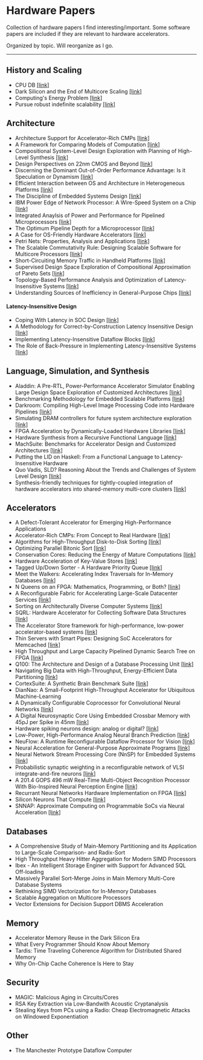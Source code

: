 # Hardware Papers
Collection of hardware papers I find interesting/important. Some software papers are included if they are relevant to hardware accelerators.

Organized by topic. Will reorganize as I go. 
    
---

## History and Scaling
- CPU DB [[link]](http://queue.acm.org/detail.cfm?id=2181798)
- Dark Silicon and the End of Multicore Scaling [[link]](http://citeseerx.ist.psu.edu/viewdoc/download?doi=10.1.1.363.8520&rep=rep1&type=pdf)
- Computing's Energy Problem [[link]](http://ieeexplore.ieee.org/document/6757323/)
- Pursue robust indefinite scalability [[link]](http://static.usenix.org/events/hotos11/tech/final_files/Ackley.pdf)

## Architecture
- Architecture Support for Accelerator-Rich CMPs [[link]](http://cadlab.cs.ucla.edu/~cong/papers/saw2011.pdf)
- A Framework for Comparing Models of Computation [[link]](https://inst.eecs.berkeley.edu/~ee249/fa07/discussions/TSM.pdf)
- Compositional System-Level Design Exploration with Planning of High-Level Synthesis [[link]](https://pdfs.semanticscholar.org/5f48/8f513630be40bbd015fd6165cd04703db0fc.pdf)
- Design Perspectives on 22nm CMOS and Beyond [[link]](http://ieeexplore.ieee.org/document/5227192/)
- Discerning the Dominant Out-of-Order Performance Advantage: Is it Speculation or Dynamism [[link]](http://dl.acm.org/citation.cfm?id=2451143)
- Efficient Interaction between OS and Architecture in Heterogeneous Platforms [[link]](http://dl.acm.org/citation.cfm?id=1945032)
- The Discipline of Embedded Systems Design [[link]](http://www-verimag.imag.fr/~sifakis/Computer_ESdiscipline.pdf)
- IBM Power Edge of Network Processor: A Wire-Speed System on a Chip [[link]](http://dl.acm.org/citation.cfm?id=1978281)
- Integrated Anaylsis of Power and Performance for Pipelined Microprocessors [[link]](http://dl.acm.org/citation.cfm?id=2250077)
- The Optimum Pipeline Depth for a Microprocessor [[link]](http://researcher.watson.ibm.com/researcher/files/us-viji/optimum_pipeline.pdf)
- A Case for OS-Friendly Hardware Accelerators [[link]](http://hwacha.org/papers/osaccel-wivosca2013.pdf)
- Petri Nets: Properties, Analysis and Applications [[link]](https://inst.eecs.berkeley.edu/~ee249/fa07/discussions/PetriNets-Murata.pdf)
- The Scalable Commutativity Rule: Designing Scalable Software for Multicore Processors [[link]](http://people.csail.mit.edu/nickolai/papers/clements-sc.pdf)
- Short-Circuiting Memory Traffic in Handheld Platforms [[link]](http://www.cse.psu.edu/hpcl/docs/2014_MICRO_Praveen.pdf)
- Supervised Design Space Exploration of Compositional Approximation of Pareto Sets [[link]](http://www.iliasdiakonikolas.org/papers/dac-pareto.pdf)
- Topology-Based Performance Analysis and Optimization of Latency-Insensitive Systems [[link]](http://www.cs.columbia.edu/~luca/)
- Understanding Sources of Inefficiency in General-Purpose Chips [[link]](http://csl.stanford.edu/~christos/publications/2010.efficiency.isca.pdf)

#### Latency-Insensitive Design
- Coping With Latency in SOC Design [[link]](http://www.cs.columbia.edu/~luca/research/lidMicro02.pdf)
- A Methodology for Correct-by-Construction Latency Insensitive Design [[link]](http://www.cs.columbia.edu/~luca/research/lidICCAD99.pdf)
- Implementing Latency-Insensitive Dataflow Blocks [[link]](http://arcade.cs.columbia.edu/lid-memocode15.pdf)
- The Role of Back-Pressure in Implementing Latency-Insensitive Systems [[link]](http://www.cs.columbia.edu/~luca/research/rbilsENTCS06.pdf)

## Language, Simulation, and Synthesis
- Aladdin: A Pre-RTL, Power-Performance Accelerator Simulator Enabling Large Design Space Exploration of Customized Architectures [[link]](https://pdfs.semanticscholar.org/5777/7460aad90e3cceac62913588a76b2607ca9e.pdf)
- Benchmarking Methodology for Embedded Scalable Platforms [[link]](http://arcade.cs.columbia.edu/esp-seak14.pdf)
- Darkroom: Compiling High-Level Image Processing Code into Hardware Pipelines [[link]](http://graphics.stanford.edu/papers/darkroom14/darkroom14.pdf)
- Simulating DRAM controllers for future system architecture exploration [[link]](https://pdfs.semanticscholar.org/4dd6/9c412369b729aeb1e9aee37d3f41c5a20e14.pdf)
- FPGA Acceleration by Dynamically-Loaded Hardware Libraries [[link]](http://orbit.dtu.dk/ws/files/126373186/tr16_03_Nannarelli_A.pdf)
- Hardware Synthesis from a Recursive Functional Language [[link]](http://arcade.cs.columbia.edu/hardware-codes15.pdf)
- MachSuite: Benchmarks for Accelerator Design and Customized Architectures [[link]](http://www.eecs.harvard.edu/~shao/papers/machsuite.pdf)
- Putting the LID on Haskell: From a Functional Language to Latency-Insensitive Hardware
- Quo Vadis, SLD? Reasoning About the Trends and Challenges of System Level Design [[link]](http://ieeexplore.ieee.org/document/4167779/)
- Synthesis-friendly techniques for tightly-coupled integration of hardware accelerators into shared-memory multi-core clusters [[link]](http://ieeexplore.ieee.org/document/6658992/)

## Accelerators
- A Defect-Tolerant Accelerator for Emerging High-Performance Applications
- Accelerator-Rich CMPs: From Concept to Real Hardware [[link]](http://ieeexplore.ieee.org/document/6657039/)
- Algorithms for High-Throughput Disk-to-Disk Sorting [[link]](https://www.cs.utah.edu/~hari/files/pubs/sc13.pdf)
- Optimizing Parallel Bitonic Sort [[link]](http://web.mst.edu/~ercal/387/slides/Bitonic-Sort97.pdf)
- Conservation Cores: Reducing the Energy of Mature Computations [[link]](https://cseweb.ucsd.edu/~swanson/papers/Asplos2010CCores.pdf)
- Hardware Acceleration of Key-Value Stores [[link]](https://people.eecs.berkeley.edu/~kubitron/courses/cs262a-F14/projects/reports/project13_report.pdf)
- Tagged Up/Down Sorter - A Hardware Priority Queue [[link]](http://www.cl.cam.ac.uk/~swm11/research/papers/spipe/cj3.ps)
- Meet the Walkers: Accelerating Index Traversals for In-Memory Databases [[link]](https://pdfs.semanticscholar.org/dcae/15f23b8e60a32d1c271ebb5b800552500f42.pdf)
- N Queens on an FPGA: Mathematics, Programming, or Both? [[link]](http://doc.utwente.nl/94663/1/NQueensOnFPGA.pdf)
- A Reconfigurable Fabric for Accelerating Large-Scale Datacenter Services [[link]](https://www.microsoft.com/en-us/research/wp-content/uploads/2016/02/Catapult_ISCA_2014.pdf)
- Sorting on Architecturally Diverse Computer Systems [[link]](https://pdfs.semanticscholar.org/d958/fac216e21146ee2d085ac0b8e0a16839e1d9.pdf)
- SQRL: Hardware Accelerator for Collecting Software Data Structures [[link]](http://www.cs.utah.edu/wondp/sqrl.pdf)
- The Accelerator Store framework for high-performance, low-power accelerator-based systems [[link]](http://ece.drexel.edu/mhempstead/pubs/10-cal-accelerator-store.pdf)
- Thin Servers with Smart Pipes: Designing SoC Accelerators for Memcached [[link]](http://web.eecs.umich.edu/~twenisch/papers/isca13.pdf)
- High Throughput and Large Capacity Pipelined Dynamic Search Tree on FPGA [[link]](http://courses.cs.washington.edu/courses/cse591n/11wi/papers/Yang10_DynSearchTree.pdf)
- Q100: The Architecture and Design of a Database Processing Unit [[link]](http://arcade.cs.columbia.edu/q100-asplos14.pdf)
- Navigating Big Data with High-Throughput, Energy-Efficient Data Partitioning [[link]](http://arcade.cs.columbia.edu/harp-isca13.pdf)
- CortexSuite: A Synthetic Brain Benchmark Suite [[link]](http://cseweb.ucsd.edu/groups/bsg/papers/cortex-extended.pdf)
- DianNao: A Small-Footprint High-Throughput Accelerator for Ubiquitous Machine-Learning 
- A Dynamically Configurable Coprocessor for Convolutional Neural Networks [[link]](http://bayanbox.ir/view/6085450669568865775/paper-Translate18.pdf)
- A Digital Neurosynaptic Core Using Embedded Crossbar Memory with 45pJ per Spike in 45nm [[link]](http://www.modha.org/papers/012.CICC1.pdf)
- Hardware spiking neurons design: analog or digital? [[link]](http://ieeexplore.ieee.org/document/6252600/)
- Low-Power, High-Performance Analog Neural Branch Prediction [[link]](ftp://ftp.cs.utexas.edu/pub/dburger/papers/MICRO08_predictor.pdf)
- NeuFlow: A Runtime Reconfigurable Dataflow Processor for Vision [[link]](http://yann.lecun.com/exdb/publis/pdf/farabet-ecvw-11.pdf)
- Neural Acceleration for General-Purpose Approximate Programs [[link]](ftp://ftp.cs.utexas.edu/pub/dburger/papers/MICRO12.pdf)
- Neural Network Stream Processing Core (NnSP) for Embedded Systems [[link]](https://pdfs.semanticscholar.org/1a71/aaba93358ade10693e2dd438a2d02db657b5.pdf)
- Probabilistic synaptic weighting in a reconfigurable network of VLSI integrate-and-fire neurons [[link]](http://132.239.25.6/papers/nn01.pdf)
- A 201.4 GOPS 496 mW Real-Time Multi-Object Recognition Processor With Bio-Inspired Neural Perception Engine [[link]](http://ieeexplore.ieee.org/document/5357568/)
- Recurrant Neural Networks Hardware Implementation on FPGA [[link]](https://arxiv.org/abs/1511.05552v1)
- Silicon Neurons That Compute [[link]](https://web.stanford.edu/group/brainsinsilicon/documents/NEFonNeurogrid.pdf)
- SNNAP: Approximate Computing on Programmable SoCs via Neural Acceleration [[link]](https://homes.cs.washington.edu/~luisceze/publications/snnap-hpca-2015.pdf)

## Databases
- A Comprehensive Study of Main-Memory Partitioning and its Application to Large-Scale Comparison- and Radix-Sort
- High Throughput Heavy Hitter Aggregation for Modern SIMD Processors
- Ibex - An Intelligent Storage Enginer with Support for Advanced SQL Off-loading
- Massively Parallel Sort-Merge Joins in Main Memory Multi-Core Database Systems
- Rethinking SIMD Vectorization for In-Memory Databases
- Scalable Aggregation on Multicore Processors
- Vector Extensions for Decision Support DBMS Acceleration

## Memory
- Accelerator Memory Reuse in the Dark Silicon Era
- What Every Programmer Should Know About Memory
- Tardis: Time Traveling Coherence Algorithm for Distributed Shared Memory
- Why On-Chip Cache Coherence Is Here to Stay

## Security
- MAGIC: Malicious Aging in Circuits/Cores
- RSA Key Extraction via Low-Bandwith Acoustic Cryptanalysis
- Stealing Keys from PCs using a Radio: Cheap Electromagnetic Attacks on Windowed Exponentiation

## Other
- The Manchester Prototype Dataflow Computer


